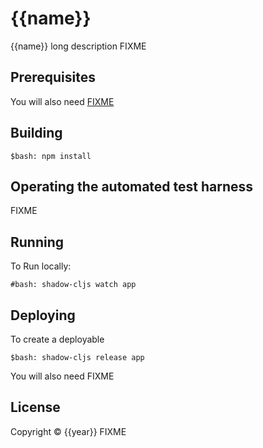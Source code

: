 # {{name}}

{{name}} long description FIXME

## Prerequisites

You will also need [FIXME][1]

[1]: https://github.com/{{name}}/{{name}}

## Building

    $bash: npm install

## Operating the automated test harness

FIXME

## Running

To Run locally:

    #bash: shadow-cljs watch app

## Deploying

To create a deployable

    $bash: shadow-cljs release app
    
You will also need FIXME

## License

Copyright © {{year}} FIXME
